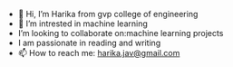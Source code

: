 - 👋 Hi, I’m Harika from gvp college of engineering
- 👀 I’m intrested in machine learning
- I’m looking to collaborate on:machine learning projects
- I am passionate in reading and writing
- 📫 How to reach me: harika.jav@gmail.com

